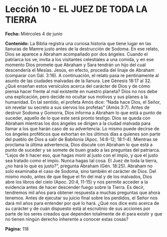 # Lección 10 - EL JUEZ DE TODA LA TIERRA

**Fecha:** Miércoles 4 de junio

**Contenido:**
La Biblia registra una curiosa historia que tiene lugar en las llanuras de Mamre
justo antes de la destrucción de Sodoma. En ese relato, Dios se aparece a Abraham
acompañado por dos ángeles. Cuando el patriarca los ve, invita a los visitantes
celestiales a una comida, y en ese momento Dios promete que Abraham y Sara
tendrán un hijo del cual descendería el Mesías. Jesús, en efecto, procedía del
linaje de Abraham (comparar con Gál. 3:16). A continuación, el relato pasa re­
pentinamente al asunto de las ciudades malvadas de la llanura.
Lee Génesis 18:17 al 32. ¿Qué enseñan estos versículos acerca del carácter
de Dios y de cómo piensa hacer frente al mal existente en nuestro planeta?
Dios no nos debe una explicación, pero decide no ocultar sus motivos y sus
planes a la humanidad. En tal sentido, el profeta Amós dice: “Nada hace Dios, el
Señor, sin revelar su secreto a sus siervos los profetas” (Amós 3:7).
Antes de destruir Sodoma y Gomorra, Dios informa a Abraham lo que está
a punto de suceder, aquello de lo que este será pronto testigo.
Dios se queda con Abraham mientras los dos ángeles se dirigen a la ciudad
malvada para llamar a los que harán caso de su advertencia. Lo mismo puede
decirse de los ángeles proféticos que exhortan en los últimos días a quienes son
parte del pueblo de Dios a salir de Babilonia (Apoc. 14:6-12; 18:1-4). Mientras se
proclama la última advertencia, Dios discute con Abraham lo que está a punto
de suceder y se somete de buen grado a las preguntas del patriarca.
“Lejos de ti hacer eso, que hagas morir al justo con el impío, y que el justo sea
tratado como el impío. Nunca hagas tal cosa. El Juez de toda la tierra, ¿no hará
lo que es justo?”, pregunta Abraham (Gén. 18:25). Abraham no solo examinaba
el caso de Sodoma, sino también el carácter de Dios. Del mismo modo, antes de
que llegue el fin del mal y de los malvados, Dios abre los libros del cielo (Apoc.
20:4, 11-15) y nos permite acceder a la evidencia antes de hacer descender fuego
sobre la Tierra. Es decir, tendremos mil años para obtener respuesta a muchas
preguntas que ahora tenemos.
Antes de ejecutar su juicio final sobre los perdidos, el Señor nos dará mil años
para entender por qué lo hará. ¿Qué nos dice esto acerca de su carácter y de cuán
dispuesto está al escrutinio de sus acciones por parte de los seres creados que
dependen totalmente de él para existir y que no tienen ningún derecho inherente
a conocer estas cosas?

**Página:** 118
